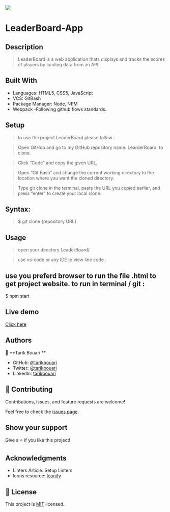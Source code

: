 ![](https://img.shields.io/badge/Microverse-blueviolet)

# LeaderBoard-App

## Description

> LeaderBoard is a web application thats displays and tracks the scores of players by loading
> data from an API.

## Built With

- Languages: HTML5, CSS5, JavaScript
- VCS: GitBash
- Package Manager: Node, NPM
- Webpack
  -Following github flows standards.

## Setup

> to use the project LeaderBoard please follow :

> Open GitHub and go to my GitHub repository name: LearderBoard. to clone.

> Click “Code” and copy the given URL.

> Open “Git Bash” and change the current working directory to the location where you want the cloned directory.

> Type git clone in the terminal, paste the URL you copied earlier, and press “enter” to create your local clone.

## Syntax:

> $ git clone {repository URL}

## Usage

> open your directory LeaderBoard/

> use vs-code or any IDE to view line code .

## use you preferd browser to run the file .html to get project website. to run in terminal / git :

$ npm start

## Live demo
[Click here](https://tarikbouari.github.io/LeaderBoard-App/)

## Authors

👤 **Tarik Bouari **

- GitHub: [@tarikbouari](https://github.com/tarikbouari)
- Twitter: [@tarikbouari](https://twitter.com/TarikBouari)
- LinkedIn: [tarikbouari](https://www.linkedin.com/in/tarik-bouari-44b7191a6/)

## 🤝 Contributing

Contributions, issues, and feature requests are welcome!

Feel free to check the [issues page](../../issues/).

## Show your support

Give a ⭐️ if you like this project!

## Acknowledgments

- Linters Article: Setup Linters
- Icons resource: [Iconify](https://iconify.design/cons8)

## 📝 License

This project is [MIT](./MIT.md) licensed..
